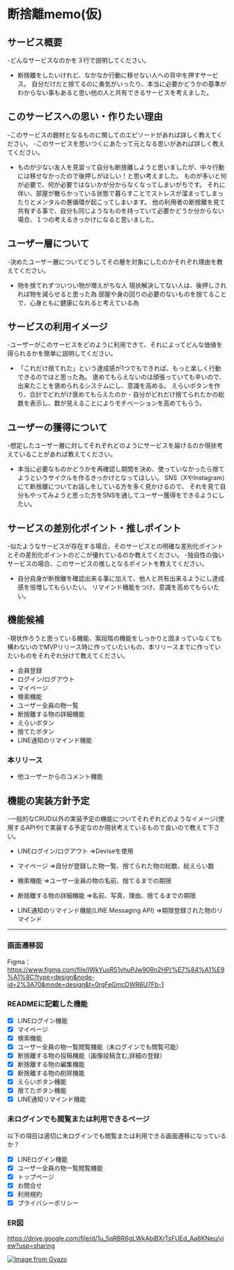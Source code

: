 # 断捨離memo(仮)

## サービス概要
-どんなサービスなのかを３行で説明してください。

* 断捨離をしたいけれど、なかなか行動に移せない人への背中を押すサービス。
自分だけだと捨てるのに勇気がいったり、本当に必要かどうかの基準がわからない事もあると思い他の人と共有できるサービスを考えました。

## このサービスへの思い・作りたい理由
-このサービスの題材となるものに関してのエピソードがあれば詳しく教えてください。
-このサービスを思いつくにあたって元となる思いがあれば詳しく教えてください。

* ものが少ない友人を見習って自分も断捨離しようと思いましたが、中々行動には移せなかったので後押しがほしい！と思い考えました。
ものが多いと何が必要で、何が必要ではないかが分からなくなってしまいがちです。
それに伴い、部屋が散らかっている状態で暮らすことでストレスが溜まってしまったりとメンタルの悪循環が起こってしまいます。
他の利用者の断捨離を見て共有する事で、自分も同じようなものを持っていて必要かどうか分からない場合、１つの考えるきっかけになると思いました。

## ユーザー層について
-決めたユーザー層についてどうしてその層を対象にしたのかそれぞれ理由を教えてください。

* 物を捨てれずついつい物が増えがちな人
現状解決してない人は、後押しされれば物を減らせると思った為
部屋や身の回りの必要のないものを捨てることで、心身ともに健康になれると考えている為


## サービスの利用イメージ
-ユーザーがこのサービスをどのように利用できて、それによってどんな価値を得られるかを簡単に説明してください。

* 「これだけ捨てれた」という達成感が1つでもできれば、もっと楽しく行動できるのではと思った為。
褒めてもらえないのは頑張っていても辛いので、出来たことを褒められるシステムにし、意識を高める。
えらいボタンを作り、合計でどれがけ褒めてもらえたのか・自分がどれだけ捨てられたかの総数を表示し、数が見えることによりモチベーションを高めてもらう。

## ユーザーの獲得について
-想定したユーザー層に対してそれぞれどのようにサービスを届けるのか現状考えていることがあれば教えてください。

* 本当に必要なものかどうかを再確認し期間を決め、使っていなかったら捨てようというサイクルを作るきっかけとなってほしい。
SNS（XやInstagram）にて断捨離についてお話しをしている方を多く見かけるので、
それを見て自分もやってみようと思った方をSNSを通してユーザー獲得をできるようにしたい。

## サービスの差別化ポイント・推しポイント
-似たようなサービスが存在する場合、そのサービスとの明確な差別化ポイントとその差別化ポイントのどこが優れているのか教えてください。
-独自性の強いサービスの場合、このサービスの推しとなるポイントを教えてください。

* 自分自身が断捨離を確認出来る事に加えて、他人と共有出来るようにし達成感を倍増してもらいたい。
リマインド機能をつけ、意識を高めてもらいたい。

## 機能候補
-現状作ろうと思っている機能、案段階の機能をしっかりと固まっていなくても構わないのでMVPリリース時に作っていたいもの、本リリースまでに作っていたいものをそれぞれ分けて教えてください。

* 会員登録
* ログイン/ログアウト
* マイページ
* 検索機能
* ユーザー全員の物一覧
* 断捨離する物の詳細機能
* えらいボタン
* 捨てたボタン
* LINE通知のリマインド機能

### 本リリース
* 他ユーザーからのコメント機能

## 機能の実装方針予定
-一般的なCRUD以外の実装予定の機能についてそれぞれどのようなイメージ(使用するAPIや)で実装する予定なのか現状考えているもので良いので教えて下さい。
* LINEログイン/ログアウト
=>Deviseを使用

* マイページ
=>自分が登録した物一覧、捨てられた物の総数、総えらい数

* 検索機能
=>ユーザー全員の物の名前、捨てるまでの期限

* 断捨離する物の詳細機能
=>名前、写真、理由、捨てるまでの期限

* LINE通知のリマインド機能(LINE Messaging API)
=>期限登録された物のリマインド

---

### 画面遷移図
Figma：https://www.figma.com/file/lWkYuoR51vhuPJw90Rn2HP/%E7%84%A1%E9%A1%8C?type=design&node-id=2%3A70&mode=design&t=0rgFeGmcDWR6U7Fb-1

### READMEに記載した機能
- [x] LINEログイン機能
- [x] マイページ
- [x] 検索機能
- [x] ユーザー全員の物一覧閲覧機能（未ログインでも閲覧可能）
- [x] 断捨離する物の投稿機能（画像投稿含む,詳細の登録）
- [x] 断捨離する物の編集機能
- [x] 断捨離する物の削除機能
- [x] えらいボタン機能
- [x] 捨てたボタン機能
- [x] LINE通知リマインド機能

### 未ログインでも閲覧または利用できるページ
以下の項目は適切に未ログインでも閲覧または利用できる画面遷移になっているか？
- [x] LINEログイン機能
- [x] ユーザー全員の物一覧閲覧機能
- [x] トップページ
- [x] お問合せ
- [x] 利用規約
- [x] プライバシーポリシー

### ER図
https://drive.google.com/file/d/1u_5qRBR6gLWkAbiBXrTsFUEd_Aa6KNeu/view?usp=sharing

[![Image from Gyazo](https://i.gyazo.com/df5080254a33ed237ac27443fb98e6be.png)](https://gyazo.com/df5080254a33ed237ac27443fb98e6be)